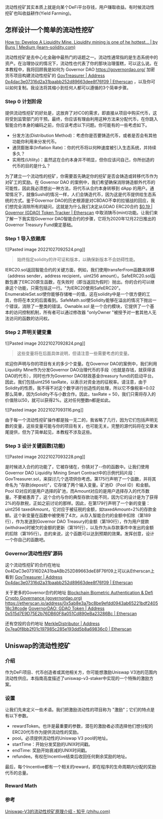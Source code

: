 
流动性挖矿其实本质上就是向某个DeFi平台存钱，用户赚取收益。有时候流动性挖矿也叫收益耕作(Yield Farming)。

## 怎样设计一个简单的流动性挖矿

[How to: Develop A Liquidity Mine. Liquidity mining is one of he hottest… | by Buns | Medium (learn-solidity.com)](https://learn-solidity.com/how-to-develop-your-liquidity-mine-9d47656fe678)

流动性挖矿是去中心化金融中最热门的话题之一。流动性通常指的是生态系统中的资产。在治理协议的情况下，流动性也代表了你的那块治理蛋糕，可以这么说。在本教程中，我将回顾我是如何为 Governor DAO https://governordao.org/  加密货币项目构建流动性挖矿的 [GovTreasurer | Address 0x4dac3e07316d2a31baabb252d89663dee8f76f09 | Etherscan](https://etherscan.io/address/0x4dac3e07316d2a31baabb252d89663dee8f76f09#code) ，以及你可以如何复制。我设法将其缩小到任何人都可以遵循的3个简单步骤。

### Step 0 计划阶段

提供流动性挖矿的好处是，这放弃了对ICO的需求，即直接从项目中购买代币，这将受到监管部门的干预。最终，你应该有理由利用这种方法来分配代币，在你跳入智能合约本身的编码之前，你应该考虑以下问题。你可能有的一些考虑如下。

- 分发方法(Distribution Method)：考虑你是否要铸造代币，或者是否会有其他功能你利用来分发代币。
- 通货膨胀率(Inflation Rate)：你的代币将以何种速度被引入生态系统，并持续多久？
- 实用性(Utility)：虽然这在合约本身并不明显，但你应该问自己，你所创造的代币的目的是什么？

为了建立一个流动性的挖矿，你需要首先确定你的挖矿是否会铸造或转移代币作为对矿工的奖励。在 Governor DAO 的案例中，我们希望确保消除铸造额外代币的可能性，因此我必须想出一种方法，将代币从合约本身转移到 dApp 的用户。通常情况下，就像Sushi的情况一样，人们会铸造代币，因为这是代币提供给生态系统的方式。鉴于Governor DAO的历史根源是对CBDAO不幸的拉锯战的回应，我们想完全消除所有的疑问，这就是为什么我们决定从GDAO ERC20合约 [$0.19 | Governor (GDAO) Token Tracker | Etherscan](https://etherscan.io/token/0x515d7E9D75E2b76DB60F8a051Cd890eBa23286Bc?a=0xfd63bf84471bc55dd9a83fdfa293ccbd27e1f4c8#writeContract) 中取消铸币(mint)功能。让我们来了解一下我实现Governor DAO智能合约的步骤，它将为2020年12月22日推出的Governor Treasury Fund奠定基础。

### Step 1 导入依赖库

![[Pasted image 20221027092524.png]]

> 始终指定solidity的许可证和版本，以确保新版本不会妨碍性能。

IERC20.sol返回智能合约的关键方面，例如，我们使用transferFrom函数来转移（address sender，address recipient，uint256 amount）。SafeERC20.sol函数包裹了ERC20原生函数，在失败时（即当返回为假时）抛出。你的合约可以继承这个功能，只需包括这一行。"为IERC20使用SafeERC20"。EnumerableSet.sol使你能够存储唯一的值，这在solidity中是一个很方便的工具，你将在本文的后面看到。SafeMath.sol使Solidity能够在溢出的情况下抛出一个错误，消除了一整类的错误。Ownable.sol 是一个合约模块，它提供了一个基本的访问控制机制，所有者可以通过修改器 "onlyOwner "被授予对一套其他人无法访问的函数的访问权。

### Step 2 声明关键变量

![[Pasted image 20221027092824.png]]

> 这些变量将在后面具体说明，但请注意一些需要考虑的变量。

欢迎你声明与你的项目有关的多少个变量。在Governor DAO的案例中，我们利用Liquidity Mine作为分发Governor DAO治理代币的手段（也就是存钱，就获得该DAO的代币），同时也作为Governor DAO财政基金(treasury fund)的启动平台。因此，我们包括uint256 taxRate，以表示对资金池的征税率。请注意，由于Solidity的性质，我不得不对这个数字进行创造性的处理，所以它不像税率=0.02那么简单，因为Solidity不与小数合作。因此，taxRate = 50，我们只需将存入的价值除以50，就可以获得2%。这对任何整数n都是如此。

![[Pasted image 20221027093116.png]]


由于每一个流动性挖矿操作都是独一无二的，我省略了几行，因为它们包括声明无数的变量，这些变量可能与你的项目有关，也可能无关。完整的源代码将在文章末尾提供，但为了简单起见，本教程不涉及这些。

### Step 3 设计关键函数(功能)

![[Pasted image 20221027093228.png]]

是时候进入合约的功能了，它被存储在，你猜对了--你的函数中。让我们使用Governor DAO Liquidity Mining Smart Contract中的示例代码片段：GovTreasurer.sol，来探讨几个选项供你考虑。第175行声明了一个函数，并将其命名为 "存款(deposit)"，它存储了两个输入变量。矿池ID（Pool ID）和金额。Pool ID对应的是用户选择的矿池，而Amount对应的是用户选择存入的代币数量。不要被愚弄了，这个合约与你的典型存款功能不同，因为它的设计是为了获得2%的存款税，正如之前讨论的那样。因此，在第179行声明了一个新的变量：uint256 taxedAmount，它对应于被征税的金额，如taxedAmount=2%的存款金额。这个新变量在函数中被使用了4次，从存入智能合约的金额中扣除（第189行），作为发送到Governor DAO Treasury的金额（第190行），作为用户提款(withdraw)时被欠的金额的更新（第191行），以及作为从存款事件中发出的金额的扣除（第195行）。总的来说，这个函数可以达到预期的效果。发挥创意，设计一个你自己的函数吧。  

### Governor流动性挖矿源码

这个流动性挖矿的合约在地址0x4DaC3e07316D2A31baABb252D89663deE8F76f09上可以从Etherscan上看到 [GovTreasurer | Address 0x4dac3e07316d2a31baabb252d89663dee8f76f09 | Etherscan](https://etherscan.io/address/0x4dac3e07316d2a31baabb252d89663dee8f76f09#code) 

关于更多的Governor合约的地址 [Blockchain Biometric Authentication & Defi Crypto Governance (governordao.org)](https://governordao.org/contracts)  https://etherscan.io/address/0x5ab8e3a7bc8be9efdd0943ab65221bdf240518c3#code [GovernorDAO: GDAO Token | Address 0x515d7E9D75E2b76DB60F8a051Cd890eBa23286Bc | Etherscan](https://etherscan.io/address/0x515d7E9D75E2b76DB60F8a051Cd890eBa23286Bc#code) 

还有空投的合约地址 [MerkleDistributor | Address 0x7ea0f8bb2f01c197985c285e193dd5b8a69836c0 | Etherscan](https://etherscan.io/address/0x7ea0f8bb2f01c197985c285e193dd5b8a69836c0#code) 

## Uniswap的流动性挖矿

### 介绍

作为DeFi项目、代币创造者或其他相关方，你可能想激励Uniswap V3池的范围内流动性供应。本指南高度描述了uniswap-v3-staker中实现的一个特殊的激励方案。

### 设置

让我们先来定义一些术语。我们把激励流动性的项目称为 "激励"；它们的特点是有以下参数。

- rewardToken。也许是最重要的参数，潜在的激励者必须选择他们想分配的ERC20代币作为提供流动性的奖励。
- pool。必须提供流动性的Uniswap V3 pool的地址。
- startTime：开始分发奖励的UNIX时间戳。
- endTime: 奖励开始衰减的UNIX时间戳。
- refundee。有权在Incentive结束后收回任何剩余奖励的地址。

最后，每个Incentive都有一个相关的reward，即在程序的生命周期内分配的奖励代币的总量。

### Reward Math


### 参考

[Uniswap-V3的流动性挖矿原理介绍 - 知乎 (zhihu.com)](https://zhuanlan.zhihu.com/p/541010213)